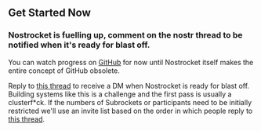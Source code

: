 ## Get Started Now
### Nostrocket is fuelling up, comment on the nostr thread to be notified when it's ready for blast off.

You can watch progress on [GitHub](https://github.com/nostrocket) for now until Nostrocket itself makes the entire concept of GitHub obsolete.

Reply to [this thread](https://snort.social/e/note12qu5r2vnnfpn0kdw77ujxg7r2dzped0tu7038lkh0t4vv9g3vd2qjxr9c7) to receive a DM when Nostrocket is ready for blast off. Building systems like this is a challenge and the first pass is usually a clusterf*ck. If the numbers of Subrockets or participants need to be initially restricted we'll use an invite list based on the order in which people reply to [this thread](https://snort.social/e/note12qu5r2vnnfpn0kdw77ujxg7r2dzped0tu7038lkh0t4vv9g3vd2qjxr9c7).
